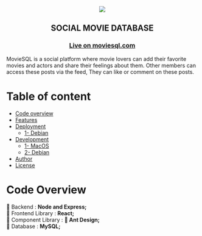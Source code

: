   <p align="center">
<img src="https://i.ibb.co/cXFW7yJ/moviesql-readme2.png" style="max-width:100%;">
 </p>

<h2 align="center"  >
 SOCIAL MOVIE DATABASE  
</h2>

<h3 align="center">
<a href="https://www.moviesql.com">
    <strong> Live on moviesql.com </strong>
</a>
</h3>

<p>
MovieSQL is a social platform where movie lovers can add their favorite movies and actors and share their feelings about them. Other members can access these posts via the feed,
They can like or comment on these posts.
</p>
 


#  Table of content

- [Code overview](#code-overview)
- [Features](#-features)
- [Deployment](#-deployment)
   * [1- Debian](#-deployment)
- [Development](#computer-development)
   * [1- MacOS](#computer-development)
   * [2- Debian](#computer-development)
- [Author](#memo-authors)
- [License](#mortar_board-license)



# Code Overview

:small_red_triangle_down: Backend : <strong>Node and Express;</strong> <br>
:small_red_triangle_down: Frontend Library :  <strong>React;</strong> <br>
:small_red_triangle_down: Component Library : <strong> :ant: Ant Design;</strong> <br>
:small_red_triangle_down: Database : <strong> MySQL; </strong>
